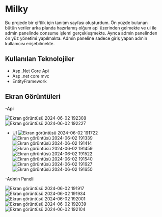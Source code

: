 # Milky

Bu projede bir çiftlik için tanıtım sayfası oluşturdum. 
Ön yüzde bulunan bütün veriler arka planda hazırlamış olğum api üzerinden gelmekte ve ui ile admin panelinde consume işlemi gerçekleşmekte. 
Ayrıca admin panelinden ön yüz yönetimi yapılmakta. Admin paneline sadece giriş yapan admin kullanıcısı erişebilmekte.

## Kullanılan Teknolojiler
- Asp .Net Core Api
- Asp .net core mvc
- EntityFramework

## Ekran Görüntüleri
-Api

![Ekran görüntüsü 2024-06-02 192308](https://github.com/Yahyaygmr/P5-MilkyProject/assets/101245826/fbd699f1-7b82-4f27-8223-b3799a22c0dd)
![Ekran görüntüsü 2024-06-02 192227](https://github.com/Yahyaygmr/P5-MilkyProject/assets/101245826/b7d89703-3a01-48c1-87ba-0feba2cc7667)

- UI
 ![Ekran görüntüsü 2024-06-02 191722](https://github.com/Yahyaygmr/P5-MilkyProject/assets/101245826/69f23898-dbee-4f3b-9daf-bd1e75ad5bfa)
![Ekran görüntüsü 2024-06-02 191339](https://github.com/Yahyaygmr/P5-MilkyProject/assets/101245826/03bfb2f1-3186-45ff-b316-047631d078c8)
![Ekran görüntüsü 2024-06-02 191414](https://github.com/Yahyaygmr/P5-MilkyProject/assets/101245826/d7137274-b57c-498b-8443-0b55e09862a6)
![Ekran görüntüsü 2024-06-02 191459](https://github.com/Yahyaygmr/P5-MilkyProject/assets/101245826/2a9671bf-4746-4933-8b56-cd97d3db246e)
![Ekran görüntüsü 2024-06-02 191522](https://github.com/Yahyaygmr/P5-MilkyProject/assets/101245826/97f3ab6b-3148-4b8d-971a-a30a4ccea1a3)
![Ekran görüntüsü 2024-06-02 191540](https://github.com/Yahyaygmr/P5-MilkyProject/assets/101245826/19235374-1491-4788-b9e8-5873234ec8b9)
![Ekran görüntüsü 2024-06-02 191627](https://github.com/Yahyaygmr/P5-MilkyProject/assets/101245826/ac1ef5dc-bd28-4161-a823-5fe8efb13d35)
![Ekran görüntüsü 2024-06-02 191650](https://github.com/Yahyaygmr/P5-MilkyProject/assets/101245826/73455486-ff44-4039-9b40-ffb45a6d29b9)

 -Admin Paneli

 ![Ekran görüntüsü 2024-06-02 191917](https://github.com/Yahyaygmr/P5-MilkyProject/assets/101245826/b8a96a61-2dde-410f-85b4-2fe6ee172447)
![Ekran görüntüsü 2024-06-02 191934](https://github.com/Yahyaygmr/P5-MilkyProject/assets/101245826/2761ff67-e826-47a8-b1ba-8ef57199abf9)
![Ekran görüntüsü 2024-06-02 192001](https://github.com/Yahyaygmr/P5-MilkyProject/assets/101245826/f84a4382-62bf-4f3e-bc13-81f442310261)
![Ekran görüntüsü 2024-06-02 192039](https://github.com/Yahyaygmr/P5-MilkyProject/assets/101245826/12537d1a-981b-4e01-8973-8b7a30fa7078)
![Ekran görüntüsü 2024-06-02 192104](https://github.com/Yahyaygmr/P5-MilkyProject/assets/101245826/a5f236a4-4036-4709-abb2-69858b101b72)

